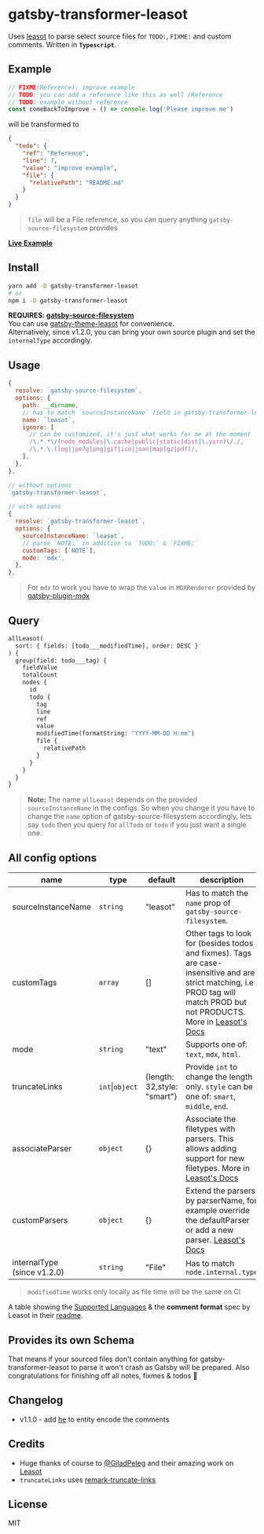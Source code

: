 # gatsby-transformer-leasot

Uses [leasot](https://github.com/pgilad/leasot) to parse select source files for `TODO:`, `FIXME:` and custom comments. Written in **`Typescript`**.

## Example

```js
// FIXME(Reference): improve example
// TODO: you can add a reference like this as well /Reference
// TODO: example without reference
const comeBackToImprove = () => console.log('Please improve me')
```

will be transformed to

```json
{
  "todo": {
    "ref": "Reference",
    "line": 7,
    "value": "improve example",
    "file": {
      "relativePath": "README.md"
    }
  }
}
```

> `file` will be a File reference, so you can query anything `gatsby-source-filesystem` provides

**[Live Example](https://coding4.gaiama.org/en/roadmap)**

## Install

```bash
yarn add -D gatsby-transformer-leasot
# or
npm i -D gatsby-transformer-leasot
```

**REQUIRES: [gatsby-source-filesystem](https://github.com/gatsbyjs/gatsby/tree/master/packages/gatsby-source-filesystem)**  
You can use [gatsby-theme-leasot](https://github.com/GaiAma/Coding4GaiAma/tree/master/packages/gatsby-theme-leasot) for convenience.  
Alternatively, since v1.2.0, you can bring your own source plugin and set the `internalType` accordingly.

## Usage

```js
{
  resolve: `gatsby-source-filesystem`,
  options: {
    path: __dirname,
    // has to match `sourceInstanceName` field in gatsby-transformer-leasot
    name: `leasot`,
    ignore: [
      // can be customized, it's just what works for me at the moment
      /\.*.*\/(node_modules|\.cache|public|static|dist|\.yarn)\/./,
      /\.*.\.(log|jpe?g|png|gif|ico|json|map|gz|pdf)/,
    ],
  },
},

// without options
`gatsby-transformer-leasot`,

// with options
{
  resolve: `gatsby-transformer-leasot`,
  options: {
    sourceInstanceName: `leasot`,
    // parse `NOTE:` in addition to `TODO:` & `FIXME:`
    customTags: [`NOTE`],
    mode: 'mdx',
  },
},
```

> For `mdx` to work you have to wrap the `value` in `MDXRenderer` provided by [gatsby-plugin-mdx](https://www.npmjs.com/package/gatsby-plugin-mdx)

## Query

```graphql
allLeasot(
  sort: { fields: [todo___modifiedTime], order: DESC }
) {
  group(field: todo___tag) {
    fieldValue
    totalCount
    nodes {
      id
      todo {
        tag
        line
        ref
        value
        modifiedTime(formatString: "YYYY-MM-DD H:mm")
        file {
          relativePath
        }
      }
    }
  }
}
```

> **Note:** The name `allLeasot` depends on the provided `sourceInstanceName` in the configs. So when you change it you have to change the `name` option of gatsby-source-filesystem accordingly, lets say `todo` then you query for `allTodo` or `todo` if you just want a single one.

## All config options

| name                              | type            | default                     | description                                                                                                                                                                                                                                          |
| --------------------------------- | --------------- | --------------------------- | ---------------------------------------------------------------------------------------------------------------------------------------------------------------------------------------------------------------------------------------------------- |
| sourceInstanceName                | `string`        | "leasot"                    | Has to match the `name` prop of `gatsby-source-filesystem`.                                                                                                                                                                                          |
| customTags                        | `array`         | []                          | Other tags to look for (besides todos and fixmes). Tags are case-insensitive and are strict matching, i.e PROD tag will match PROD but not PRODUCTS. More in [Leasot's Docs](https://pgilad.github.io/leasot/interfaces/parseconfig.html#customtags) |
| mode                              | `string`        | "text"                      | Supports one of: `text`, `mdx`, `html`.                                                                                                                                                                                                              |
| truncateLinks                     | `int`\|`object` | {length: 32,style: "smart"} | Provide `int` to change the length only. `style` can be one of: `smart`, `middle`, `end`.                                                                                                                                                            |
| associateParser                   | `object`        | {}                          | Associate the filetypes with parsers. This allows adding support for new filetypes. More in [Leasot's Docs](https://pgilad.github.io/leasot/interfaces/parseconfig.html#associateparser)                                                             |
| customParsers                     | `object`        | {}                          | Extend the parsers by parserName, for example override the defaultParser or add a new parser. [Leasot's Docs](https://pgilad.github.io/leasot/interfaces/parseconfig.html#customparsers)                                                             |
| internalType <br/> (since v1.2.0) | `string`        | "File"                      | Has to match `node.internal.type`                                                                                                                                                                                                                    |

> `modifiedTime` works only locally as file time will be the same on CI

A table showing the [Supported Languages](https://github.com/pgilad/leasot/#supported-languages) & the **comment format** spec by Leasot in their [readme](https://github.com/pgilad/leasot/#comment-format).

## Provides its own Schema

That means if your sourced files don't contain anything for gatsby-transformer-leasot to parse it won't crash as Gatsby will be prepared. Also congratulations for finishing off all notes, fixmes & todos 🥳

## Changelog

- v1.1.0 - add [he](http://npmjs.com/package/he) to entity encode the comments

## Credits

- Huge thanks of course to [@GiladPeleg](https://twitter.com/GiladPeleg) and their amazing work on [Leasot](https://github.com/pgilad/leasot)
- `truncateLinks` uses [remark-truncate-links](https://www.npmjs.com/package/remark-truncate-links)

## License

MIT
